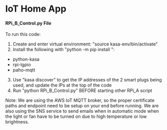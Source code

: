 # IoT Home App

#### RPi_B_Control.py File

To run this code:
1. Create and enter virtual environment: "source kasa-env/bin/activate"
2. Install the following with "python -m pip install ": 
- python-kasa 
- rpi-lgpio 
- paho-mqtt
3. Use "kasa discover" to get the IP addresses of the 2 smart plugs being used, and update the IPs at the top of the code
4. Run "python RPi_B_Control.py" BEFORE starting other RPi_A script

Note: We are using the AWS IoT MQTT broker, so the proper certificate paths and endpoint need to be setup on your end before running. We are also using the SNS service to send emails when in automatic mode when the light or fan have to be turned on due to high temperature or low brightness. 